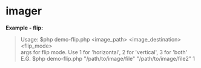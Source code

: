# imager

**Example - flip:**  
> Usage: $php demo-flip.php <image_path> <image_destination> <flip_mode>  
> args for flip mode. Use 1 for 'horizontal', 2 for 'vertical', 3 for 'both'  
>  E.G. $php demo-flip.php "/path/to/image/file" "/path/to/image/file2" 1   
